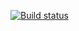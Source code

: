 [![Build status](https://ci.appveyor.com/api/projects/status/thxeo4vmqwgi6vw1?svg=true)](https://ci.appveyor.com/project/VladimirKovalev1985/homework-patterns-1)